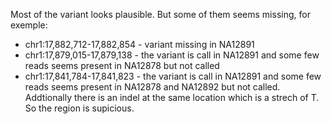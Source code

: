 Most of the variant looks plausible. But some of them seems missing, for exemple:

 * chr1:17,882,712-17,882,854 - variant missing in NA12891
 * chr1:17,879,015-17,879,138 - the variant is call in NA12891 and some few reads seems present in NA12878 but not called
 * chr1:17,841,784-17,841,823 - the variant is call in NA12891 and some few reads seems present in NA12878 and NA12892 but not called. Addtionally there is an indel at the same location which is a strech of T. So the region is supicious.

